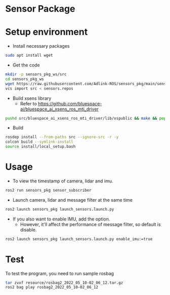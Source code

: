 # Sensor Package

# Setup environment

* Install necessary packages

```bash
sudo apt install wget
```

* Get the code

```bash
mkdir -p sensors_pkg_ws/src
cd sensors_pkg_ws
wget https://raw.githubusercontent.com/Adlink-ROS/sensors_pkg/main/sensors.repos
vcs import src < sensors.repos
```

* Build xsens library
  - Refer to https://github.com/bluespace-ai/bluespace_ai_xsens_ros_mti_driver

```bash
pushd src/bluespace_ai_xsens_ros_mti_driver/lib/xspublic && make && popd
```

* Build

```bash
rosdep install --from-paths src --ignore-src -r -y
colcon build --symlink-install
source install/local_setup.bash
```

# Usage

* To view the timestamp of camera, lidar and imu.

```bash
ros2 run sensors_pkg sensor_subscriber
```

* Launch camera, lidar and message filter at the same time

```bash
ros2 launch sensors_pkg launch_sensors.launch.py
```

* If you also want to enable IMU, add the option.
  - However, it'll affect the performance of message filter, so default is disable.

```bash
ros2 launch sensors_pkg launch_sensors.launch.py enable_imu:=true
```

# Test

To test the program, you need to run sample rosbag

```bash
tar zvxf resource/rosbag2_2022_05_10-02_06_12.tar.gz
ros2 bag play rosbag2_2022_05_10-02_06_12
```
